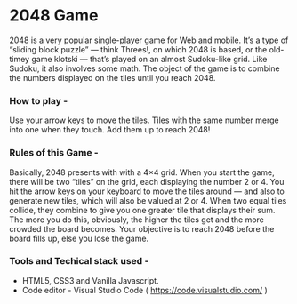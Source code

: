 # 2048 Game

2048 is a very popular single-player game for Web and mobile. It’s a type of “sliding block puzzle” — think Threes!, on which 2048 is based, or the old-timey game klotski — that’s played on an almost Sudoku-like grid. Like Sudoku, it also involves some math. The object of the game is to combine the numbers displayed on the tiles until you reach 2048.

### How to play -

Use your arrow keys to move the tiles. Tiles with the same number merge into one when they touch. Add them up to reach 2048!

### Rules of this Game -

Basically, 2048 presents with with a 4×4 grid. When you start the game, there will be two “tiles” on the grid, each displaying the number 2 or 4. You hit the arrow keys on your keyboard to move the tiles around — and also to generate new tiles, which will also be valued at 2 or 4. When two equal tiles collide, they combine to give you one greater tile that displays their sum. The more you do this, obviously, the higher the tiles get and the more crowded the board becomes. Your objective is to reach 2048 before the board fills up, else you lose the game.

### Tools and Techical stack used - 

- HTML5, CSS3 and Vanilla Javascript.
- Code editor - Visual Studio Code ( https://code.visualstudio.com/ )
